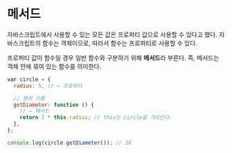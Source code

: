 # 메서드

자바스크립트에서 사용할 수 있는 모든 값은 프로퍼티 값으로 사용할 수 있다고 했다. 자바스크립트의 함수는 객체이므로, 따라서 함수는 프로퍼티로 사용할 수 있다.

프로퍼티 값이 함수일 경우 일반 함수와 구분하기 위해 **메서드**라 부른다. 즉, 메서드는 객체 안에 묶여 있는 함수를 의미한다.

```jsx
var circle = {
  radius: 5, // ← 프로퍼티

  // 원의 지름
  getDiameter: function () {
    // ← 메서드
    return 2 * this.radius; // this는 circle을 가리킨다.
  },
};

console.log(circle.getDiameter()); // 10
```
